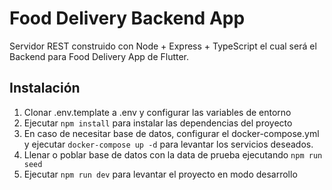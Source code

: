 # Food Delivery Backend App

Servidor REST construido con Node + Express + TypeScript el cual será el Backend para Food Delivery App de Flutter.

## Instalación

1. Clonar .env.template a .env y configurar las variables de entorno
2. Ejecutar `npm install` para instalar las dependencias del proyecto
3. En caso de necesitar base de datos, configurar el docker-compose.yml y ejecutar `docker-compose up -d` para levantar los servicios deseados.
4. Llenar o poblar base de datos con la data de prueba ejecutando `npm run seed` 
5. Ejecutar `npm run dev` para levantar el proyecto en modo desarrollo

